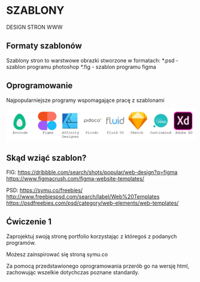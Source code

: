 # SZABLONY
DESIGN STRON WWW


## Formaty szablonów
Szablony stron to warstwowe obrazki stworzone w formatach:
*.psd - szablon programu photoshop
*.fig - szablon programu figma

## Oprogramowanie
Najpopularniejsze programy wspomagające pracę z szablonami

![pdt](../images/pdt.webp)

## Skąd wziąć szablon?
FIG:
https://dribbble.com/search/shots/popular/web-design?q=figma
https://www.figmacrush.com/figma-website-templates/

PSD:
https://symu.co/freebies/
http://www.freebiespsd.com/search/label/Web%20Templates
https://psdfreebies.com/psd/category/web-elements/web-templates/

## Ćwiczenie 1
Zaprojektuj swoją stronę portfolio korzystając z któregoś z podanych programów.

Możesz zainspirować się stroną symu.co 

Za pomocą przedstawionego oprogramowania przerób go na wersję html, zachowując wszelkie dotychczas poznane standardy.
